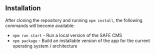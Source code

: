 ## Installation

After cloning the repository and running `npm install`, the following commands will become available:

* `npm run start` - Run a local version of the SAFE CMS
* `npm package` - Build an installable version of the app for the current operating system / architecture